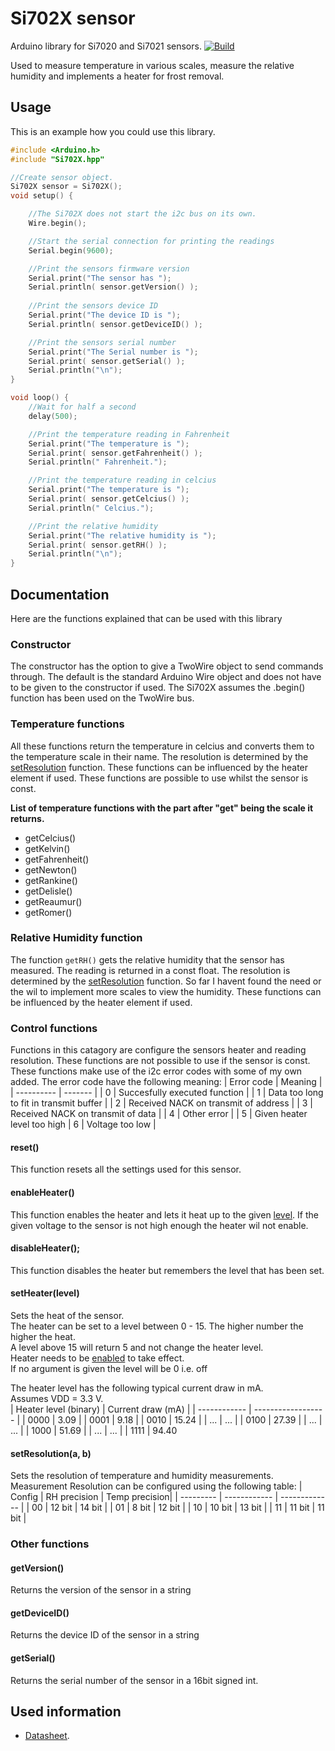 # Si702X sensor
Arduino library for Si7020 and Si7021 sensors. 
[![Build](https://github.com/WilcoMatthijssen/Si702X/actions/workflows/platformio_run.yml/badge.svg)](https://github.com/WilcoMatthijssen/Si702X/actions/workflows/platformio_run.yml)  

Used to measure temperature in various scales, measure the relative humidity and implements a heater for frost removal.


## Usage
This is an example how you could use this library.
```cpp
#include <Arduino.h>
#include "Si702X.hpp"

//Create sensor object.
Si702X sensor = Si702X();
void setup() {

    //The Si702X does not start the i2c bus on its own.
    Wire.begin();

    //Start the serial connection for printing the readings
    Serial.begin(9600);

    //Print the sensors firmware version
    Serial.print("The sensor has ");
    Serial.println( sensor.getVersion() );
   
    //Print the sensors device ID
    Serial.print("The device ID is ");
    Serial.println( sensor.getDeviceID() );

    //Print the sensors serial number
    Serial.print("The Serial number is ");
    Serial.print( sensor.getSerial() );
    Serial.println("\n");
}

void loop() {
    //Wait for half a second
    delay(500);

    //Print the temperature reading in Fahrenheit
    Serial.print("The temperature is ");
    Serial.print( sensor.getFahrenheit() );
    Serial.println(" Fahrenheit.");

    //Print the temperature reading in celcius
    Serial.print("The temperature is ");
    Serial.print( sensor.getCelcius() );
    Serial.println(" Celcius.");

    //Print the relative humidity
    Serial.print("The relative humidity is ");
    Serial.print( sensor.getRH() );
    Serial.println("\n");
}
```

## Documentation
Here are the functions explained that can be used with this library

### Constructor
The constructor has the option to give a TwoWire object to send commands through. The default is the standard Arduino Wire object and does not have to be given to the constructor if used. The Si702X assumes the .begin() function has been used on the TwoWire bus.

### Temperature functions
All these functions return the temperature in celcius and converts them to the temperature scale in their name. The resolution is determined by the [setResolution](#-setResolution(a,-b)) function. These functions can be influenced by the heater element if used. These functions are possible to use whilst the sensor is const.

**List of temperature functions with the part after "get" being the scale it returns.**
- getCelcius()
- getKelvin()
- getFahrenheit()
- getNewton()
- getRankine()
- getDelisle()
- getReaumur()
- getRomer()

### Relative Humidity function
The function ``` getRH() ``` gets the relative humidity that the sensor has measured. The reading is returned in a const float. The resolution is determined by the [setResolution](#-setResolution(a,-b)) function. So far I havent found the need or the wil to implement more scales to view the humidity. These functions can be influenced by the heater element if used.

### Control functions
Functions in this catagory are configure the sensors heater and reading resolution.
These functions are not possible to use if the sensor is const. These functions make use of the i2c error codes with some of my own added. The error code have the following meaning:
| Error code | Meaning | 
| ---------- | ------- |
| 0 | Succesfully executed function |
| 1 | Data too long to fit in transmit buffer |
| 2 | Received NACK on transmit of address |
| 3 | Received NACK on transmit of data |
| 4 | Other error |
| 5 | Given heater level too high
| 6 | Voltage too low |

####    reset()
This function resets all the settings used for this sensor.

####    enableHeater()
This function enables the heater and lets it heat up to the given [level](#-setHeater()). If the given voltage to the sensor is not high enough the heater wil not enable.

####    disableHeater();
This function disables the heater but remembers the level that has been set.

####    setHeater(level)
Sets the heat of the sensor.  
The heater can be set to a level between 0 - 15. The higher number the higher the heat.  
A level above 15 will return 5 and not change the heater level.  
Heater needs to be [enabled](#-enableHeater()) to take effect.  
If no argument is given the level will be 0 i.e. off  

The heater level has the following typical current draw in mA.  
Assumes VDD = 3.3 V.  
| Heater level (binary) | Current draw (mA)  |
| ------------ | ------------------ |
| 0000 | 3.09 |
| 0001 | 9.18 |
| 0010 | 15.24 |
| ...  | ... |
| 0100 | 27.39 |
| ...  | ... | 
| 1000 | 51.69 |
| ...  | ... |
| 1111 | 94.40


####    setResolution(a, b)
Sets the resolution of temperature and humidity measurements.
Measurement Resolution can be configured using the following table:
| Config    | RH precision  | Temp precision|
| --------- | ------------  | ------------- |
| 00        | 12 bit        |  14 bit       |
| 01        | 8 bit         |  12 bit       |
| 10        | 10 bit        |  13 bit       |
| 11        | 11 bit        |  11 bit       |

### Other functions

####    getVersion()
Returns the version of the sensor in a string

####    getDeviceID()
Returns the device ID of the sensor in a string

####    getSerial()
Returns the serial number of the sensor in a 16bit signed int.


## Used information
- [Datasheet](https://www.silabs.com/documents/public/data-sheets/Si7021-A20.pdf).
